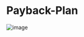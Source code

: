 # Payback-Plan

![image](https://user-images.githubusercontent.com/50307506/197427854-e79a85b5-4d4c-4b59-9db2-2c37be62a876.png)
